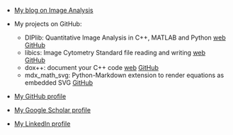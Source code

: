 - [My blog on Image Analysis](https://www.crisluengo.net)
- My projects on GitHub:
   - DIPlib: Quantitative Image Analysis in C++, MATLAB and Python
     [web](https://diplib.org)
     [GitHub](https://github.com/DIPlib/diplib)
   - libics: Image Cytometry Standard file reading and writing
     [web](https://svi-opensource.github.io/libics/)
     [GitHub](https://github.com/svi-opensource/libics)
   - dox++: document your C++ code
     [web](https://crisluengo.github.io/doxpp/)
     [GitHub](https://github.com/crisluengo/doxpp)
   - mdx\_math\_svg: Python-Markdown extension to render equations as embedded SVG
     [GitHub](https://github.com/crisluengo/mdx_math_svg)
- [My GitHub profile](https://github.com/crisluengo)
- [My Google Scholar profile](http://scholar.google.com/citations?user=SM3nQwYAAAAJ&hl=en)

- [My LinkedIn profile](https://www.linkedin.com/in/crisluengo)
